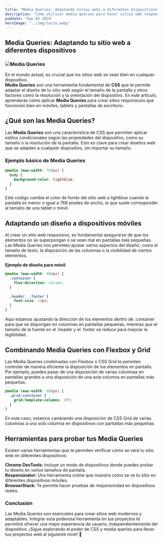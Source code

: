 ```yaml
---
title: "Media Queries: Adaptando sitios webs a diferentes dispositivos"
description: "Cómo utilizar media queries para hacer sitios web responsivos"
pubDate: 'Sep 02 2024'
heroImage: "../img/lucio.webp"
---
```


## Media Queries: Adaptando tu sitio web a diferentes dispositivos

### ![Media Queries](/img/lucio.webp)


En el mundo actual, es crucial que los sitios web se vean bien en cualquier dispositivo. <br>
**Media Queries** son una herramienta fundamental de 
**CSS** que te permite adaptar el diseño de tu sitio web según el tamaño de la pantalla y otros factores como la resolución y la orientación del dispositivo. En este artículo, aprenderás cómo aplicar **Media Queries** para crear sitios responsivos que funcionen bien en móviles, tablets y pantallas de escritorio.

## ¿Qué son las Media Queries?

Las **Media Queries** son una característica de CSS que permiten aplicar estilos condicionales según las propiedades del dispositivo, como su tamaño o la resolución de la pantalla. Esto es clave para crear diseños web que se adapten a cualquier dispositivo, sin importar su tamaño.

### Ejemplo básico de Media Queries

```css
@media (max-width: 768px) {
  body {
    background-color: lightblue;
  }
}
```
Este código cambia el color de fondo del sitio web a lightblue cuando la pantalla es menor o igual a 768 píxeles de ancho, lo que suele corresponder al tamaño de una tablet o móvil.

## Adaptando un diseño a dispositivos móviles

Al crear un sitio web responsivo, es fundamental asegurarse de que los elementos no se superpongan o se vean mal en pantallas más pequeñas. Las Media Queries nos permiten ajustar varios aspectos del diseño, como el tamaño de texto, la disposición de las columnas o la visibilidad de ciertos elementos.

**Ejemplo de diseño para móvil**
```css
@media (max-width: 480px) {
  .container {
    flex-direction: column;
  }
  
  .header, .footer {
    font-size: 14px;
  }
}
```
Aquí estamos ajustando la dirección de los elementos dentro de .container para que se dispongan en columnas en pantallas pequeñas, mientras que el tamaño de la fuente en el .header y el .footer se reduce para mejorar la legibilidad.

## Combinando Media Queries con Flexbox y Grid

Las Media Queries combinadas con Flexbox o CSS Grid te permiten controlar de manera eficiente la disposición de los elementos en pantalla. Por ejemplo, puedes pasar de una disposición de varias columnas en pantallas grandes a una disposición de una sola columna en pantallas más pequeñas.

```css
@media (max-width: 600px) {
  .grid-container {
    grid-template-columns: 1fr;
  }
}
```

En este caso, estamos cambiando una disposición de CSS Grid de varias columnas a una sola columna en dispositivos con pantallas más pequeñas.

## Herramientas para probar tus Media Queries

Existen varias herramientas que te permiten verificar cómo se verá tu sitio web en diferentes dispositivos:

**Chrome DevTools:** Incluye un modo de dispositivos donde puedes probar tu diseño en varios tamaños de pantalla. <br>
**Responsinator:** Una herramienta online que muestra cómo se ve tu sitio en diferentes dispositivos móviles. <br>
**BrowserStack:** Te permite hacer pruebas de responsividad en dispositivos reales.

### Conclusión

Las Media Queries son esenciales para crear sitios web modernos y adaptables. Integrar esta poderosa herramienta en tus proyectos te permitirá ofrecer una mejor experiencia de usuario, independientemente del dispositivo. ¡Sigue explorando el poder de CSS y media queries para llevar tus proyectos web al siguiente nivel! 🚀